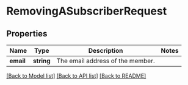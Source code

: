 # RemovingASubscriberRequest

## Properties
Name | Type | Description | Notes
------------ | ------------- | ------------- | -------------
**email** | **string** | The email address of the member. | 

[[Back to Model list]](../README.md#documentation-for-models) [[Back to API list]](../README.md#documentation-for-api-endpoints) [[Back to README]](../README.md)



